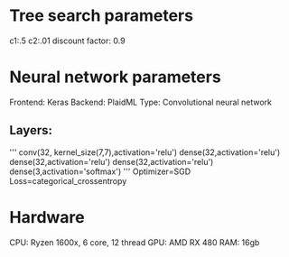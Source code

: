 # Tree search parameters
c1:.5
c2:.01
discount factor: 0.9

# Neural network parameters

Frontend: Keras
Backend: PlaidML
Type: Convolutional neural network
## Layers: 
'''
conv(32, kernel_size(7,7),activation='relu')
dense(32,activation='relu')
dense(32,activation='relu')
dense(32,activation='relu')
dense(3,activation='softmax')
'''
Optimizer=SGD
Loss=categorical_crossentropy

# Hardware

CPU: Ryzen 1600x, 6 core, 12 thread
GPU: AMD RX 480
RAM: 16gb

